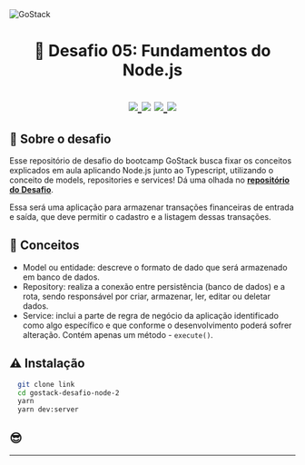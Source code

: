 <img alt="GoStack" src="https://storage.googleapis.com/golden-wind/bootcamp-gostack/header-desafios.png" />
<h1 align="center">
  🚀 Desafio 05: Fundamentos do Node.js

  <p align="center">
  <a href="https://www.typescriptlang.org/">
    <img src="https://img.shields.io/badge/tech-TypeScript-blue" />
  </a>

  <img src="https://img.shields.io/badge/tech-back--end-brightgreen" />

  <a href="https://expressjs.com/pt-br/">
    <img src="https://img.shields.io/badge/framework-express-green" />
  </a>

  <a href="https://github.com/Rocketseat">
    <img src="https://img.shields.io/badge/source-rocketseat-blueviolet" />
  </a>
  </p>
</h1>

## 🧐 Sobre o desafio

Esse repositório de desafio do bootcamp GoStack busca fixar os conceitos explicados em aula aplicando Node.js junto ao Typescript, utilizando o conceito de models, repositories e services!
Dá uma olhada no **[repositório do Desafio](https://github.com/Rocketseat/bootcamp-gostack-desafios/tree/master/desafio-fundamentos-nodejs)**.

Essa será uma aplicação para armazenar transações financeiras de entrada e saída, que deve permitir o cadastro e a listagem dessas transações.

## 🔖 Conceitos

- Model ou entidade: descreve o formato de dado que será armazenado em banco de dados.
- Repository: realiza a conexão entre persistência (banco de dados) e a rota, sendo responsável por criar, armazenar, ler, editar ou deletar dados.
- Service: inclui a parte de regra de negócio da aplicação identificado como algo específico e que conforme o desenvolvimento poderá sofrer alteração. Contém apenas um método - `execute()`.

## ⚠️ Instalação

```bash
  git clone link
  cd gostack-desafio-node-2
  yarn
  yarn dev:server
```

## 😎
---
